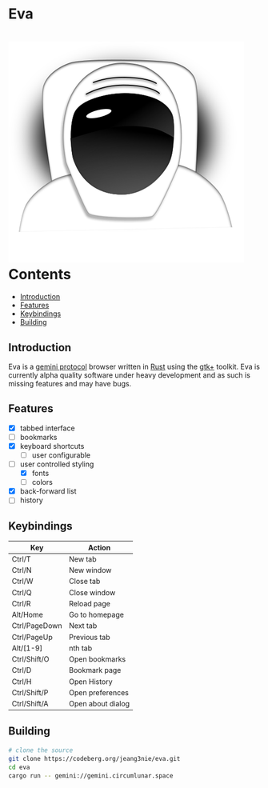 # Eva
![Eva icon](data/eva.svg)
<br/>
Contents
========
* [Introduction](#introduction)
* [Features](#features)
* [Keybindings](#keybindings)
* [Building](#building)
## Introduction
Eva is a [gemini protocol](https://gemini.circumlunar.space/) browser written in
[Rust](https://rust-lang.org) using the [gtk+](https://gtk-rs.org/) toolkit. Eva
is currently alpha quality software under heavy development and as such is
missing features and may have bugs.
## Features
- [x] tabbed interface
- [ ] bookmarks
- [x] keyboard shortcuts
  - [ ] user configurable
- [ ] user controlled styling
  - [x] fonts
  - [ ] colors
- [x] back-forward list
- [ ] history

## Keybindings
| Key | Action |
| --- | --- |
| Ctrl/T | New tab |
| Ctrl/N | New window |
| Ctrl/W | Close tab |
| Ctrl/Q | Close window |
| Ctrl/R | Reload page |
| Alt/Home | Go to homepage |
| Ctrl/PageDown | Next tab |
| Ctrl/PageUp | Previous tab |
| Alt/[1-9] | nth tab |
| Ctrl/Shift/O | Open bookmarks |
| Ctrl/D | Bookmark page |
| Ctrl/H | Open History |
| Ctrl/Shift/P | Open preferences |
| Ctrl/Shift/A | Open about dialog |

## Building
```sh
# clone the source
git clone https://codeberg.org/jeang3nie/eva.git
cd eva
cargo run -- gemini://gemini.circumlunar.space
```
